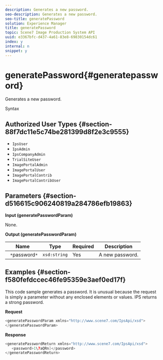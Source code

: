 ```yaml
---
description: Generates a new password.
seo-description: Generates a new password.
seo-title: generatePassword
solution: Experience Manager
title: generatePassword
topic: Scene7 Image Production System API
uuid: e3367bfc-d437-4a61-83e8-69830154dc61
index: y
internal: n
snippet: y
---
```


# generatePassword{#generatepassword}

Generates a new password.

 Syntax 

## Authorized User Types {#section-88f7dc11e5c74be281399d8f2e3c9555}

* `IpsUser` 
* `IpsAdmin` 
* `IpsCompanyAdmin` 
* `TrialSiteUser` 
* `ImagePortalAdmin` 
* `ImagePortalUser` 
* `ImagePortalContrib` 
* `ImagePortalContribUser`

## Parameters {#section-d516615c906240819a284786efb19863}

**Input (generatePasswordParam)**

None.

**Output (generatePasswordParam)** 

|  Name  | Type  | Required  | Description  |
|---|---|---|---|
|  ` *`password`*`  | `xsd:string`  | Yes  | A new password.  |

## Examples {#section-f580fefdccec46fe95359e3aef0ed17f}

This code sample generates a password. It is unusual because the request is simply a parameter without any enclosed elements or values. IPS returns a strong password.

**Request** 

```java
<generatePasswordParam xmlns="http://www.scene7.com/IpsApi/xsd">
</generatePasswordParam>
```

**Response** 

```java
<generatePasswordReturn xmlns="http://www.scene7.com/IpsApi/xsd">
   <password>1\7aQRn]</password>
</generatePasswordReturn>
```

